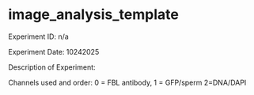 # image_analysis_template

Experiment ID: n/a

Experiment Date: 10242025

Description of Experiment: 

Channels used and order: 0 = FBL antibody, 1 = GFP/sperm 2=DNA/DAPI

